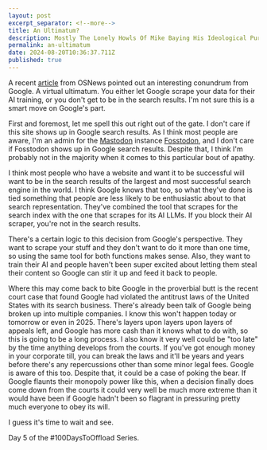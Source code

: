 ```yaml
---
layout: post
excerpt_separator: <!--more-->
title: An Ultimatum? 
description: Mostly The Lonely Howls Of Mike Baying His Ideological Purity At The Moon
permalink: an-ultimatum
date: 2024-08-20T10:36:37.711Z
published: true
---
```


A recent [article](https://www.osnews.com/story/140536/google-to-websites-let-us-train-our-ai-on-your-content-or-well-remove-you-from-google-search/) from OSNews pointed out an interesting conundrum from Google. A virtual ultimatum. You either let Google scrape your data for their AI training, or you don't get to be in the search results. I'm not sure this is a smart move on Google's part. 

<!--more-->

First and foremost, let me spell this out right out of the gate. I don't care if this site shows up in Google search results. As I think most people are aware, I'm an admin for the [Mastodon](https://joinmastodon.org) instance [Fosstodon](https://fosstodon.org), and I don't care if Fosstodon shows up in Google search results. Despite that, I think I'm probably not in the majority when it comes to this particular bout of apathy.

I think most people who have a website and want it to be successful will want to be in the search results of the largest and most successful search engine in the world. I think Google knows that too, so what they've done is tied something that people are less likely to be enthusiastic about to that search representation. They've combined the tool that scrapes for the search index with the one that scrapes for its AI LLMs. If you block their AI scraper, you're not in the search results.

There's a certain logic to this decision from Google's perspective. They want to scrape your stuff and they don't want to do it more than one time, so using the same tool for both functions makes sense. Also, they want to train their AI and people haven't been super excited about letting them steal their content so Google can stir it up and feed it back to people.

Where this may come back to bite Google in the proverbial butt is the recent court case that found Google had violated the antitrust laws of the United States with its search business. There's already been talk of Google being broken up into multiple companies. I know this won't happen today or tomorrow or even in 2025. There's layers upon layers upon layers of appeals left, and Google has more cash than it knows what to do with, so this is going to be a long process. I also know it very well could be "too late" by the time anything develops from the courts. If you've got enough money in your corporate till, you can break the laws and it'll be years and years before there's any repercussions other than some minor legal fees. Google is aware of this too. Despite that, it could be a case of poking the bear. If Google flaunts their monopoly power like this, when a decision finally does come down from the courts it could very well be much more extreme than it would have been if Google hadn't been so flagrant in pressuring pretty much everyone to obey its will.

I guess it's time to wait and see.

Day 5 of the #100DaysToOffload Series.
